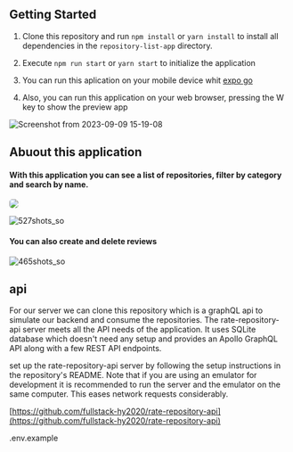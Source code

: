 ## Getting Started

1. Clone this repository and run `npm install` or `yarn install` to install all dependencies in the `repository-list-app` directory.

2. Execute `npm run start` or `yarn start` to initialize the application

3. You can run this aplication on your mobile device whit [expo go](https://expo.dev/client)

4. Also, you can run this application on your web browser, pressing the W key to show the preview app

![Screenshot from 2023-09-09 15-19-08](https://github.com/alexismunoz1/repository-list-app/assets/77214476/0565e185-e617-4ca6-8573-cc033b720bef)

## Abuout this application

#### With this application you can see a list of repositories, filter by category and search by name.

<img src="https://github.com/alexismunoz1/repository-list-app/assets/77214476/f03f4d43-e5e2-4be0-ac3a-9b4f2e337015" style="border-radius: 5px">

![527shots_so](https://github.com/alexismunoz1/repository-list-app/assets/77214476/f03f4d43-e5e2-4be0-ac3a-9b4f2e337015)

#### You can also create and delete reviews

![465shots_so](https://github.com/alexismunoz1/repository-list-app/assets/77214476/ecfc60a2-219d-4c78-843f-b3e8f0dc9981)

## api

For our server we can clone this repository which is a graphQL api to simulate our backend and consume the repositories.
The rate-repository-api server meets all the API needs of the application.
It uses SQLite database which doesn't need any setup and provides an Apollo GraphQL API along with a few REST API endpoints.

set up the rate-repository-api server by following the setup instructions in the repository's README. Note that if you are using an emulator for development it is recommended to run the server and the emulator on the same computer. This eases network requests considerably.

[https://github.com/fullstack-hy2020/rate-repository-api](https://github.com/fullstack-hy2020/rate-repository-api)

.env.example
